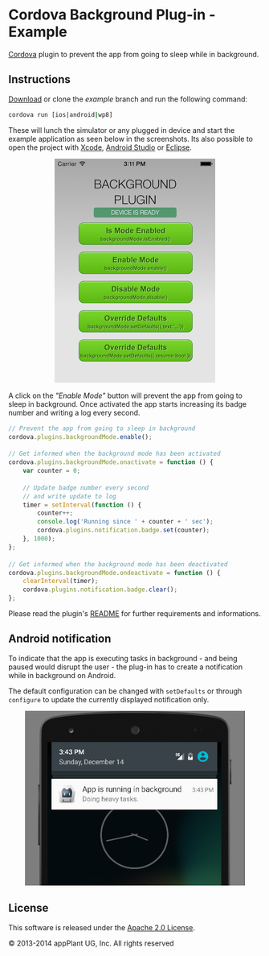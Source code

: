 
Cordova Background Plug-in - Example
====================================

[Cordova][cordova] plugin to prevent the app from going to sleep while in background.

## Instructions
[Download][zip] or clone the _example_ branch and run the following command:

```bash
cordova run [ios|android|wp8]
```

These will lunch the simulator or any plugged in device and start the example application as seen below in the screenshots.
Its also possible to open the project with [Xcode][xcode], [Android Studio][studio] or [Eclipse][eclipse].

<p align="center">
    <img src="images/overview.png"></img>
</p>

A click on the _"Enable Mode"_ button will prevent the app from going to sleep in background. Once activated the app starts increasing its badge number and writing a log every second.

```javascript
// Prevent the app from going to sleep in background
cordova.plugins.backgroundMode.enable();

// Get informed when the background mode has been activated
cordova.plugins.backgroundMode.onactivate = function () {
    var counter = 0;

    // Update badge number every second
    // and write update to log
    timer = setInterval(function () {
        counter++;
        console.log('Running since ' + counter + ' sec');
        cordova.plugins.notification.badge.set(counter);
    }, 1000);
};

// Get informed when the background mode has been deactivated
cordova.plugins.backgroundMode.ondeactivate = function () {
    clearInterval(timer);
    cordova.plugins.notification.badge.clear();
};
```

Please read the plugin's [README][readme] for further requirements and informations.


## Android notification
To indicate that the app is executing tasks in background - and being paused would disrupt the user - the plug-in has to create a notification while in background on Android.

The default configuration can be changed with `setDefaults` or through `configure` to update the currently displayed notification only.

<p align="center">
    <img src="images/android.png"></img>
</p>


## License

This software is released under the [Apache 2.0 License][apache2_license].

© 2013-2014 appPlant UG, Inc. All rights reserved


[cordova]: https://cordova.apache.org
[readme]: https://github.com/katzer/cordova-plugin-background-mode/blob/master/README.md
[zip]: https://github.com/katzer/cordova-plugin-background-mode/archive/example.zip
[xcode]: https://developer.apple.com/xcode/
[studio]: https://developer.android.com/sdk/installing/studio.html
[eclipse]: https://developer.android.com/sdk/index.html
[apache2_license]: http://opensource.org/licenses/Apache-2.0
